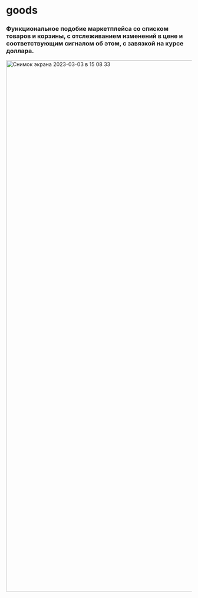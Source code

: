# goods

### Функциональное подобие маркетплейса со списком товаров и корзины, с отслеживанием изменений в цене и соответствующим сигналом об этом, с завязкой на курсе доллара. 
<img width="1440" alt="Снимок экрана 2023-03-03 в 15 08 33" src="https://user-images.githubusercontent.com/107515334/222716598-e1aebb81-c28c-4396-aee2-df35ef5f9271.png">
